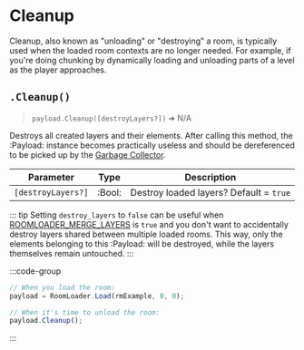 # Cleanup

Cleanup, also known as "unloading" or "destroying" a room, is typically used when the loaded room contexts are no longer needed. For example, if you're doing chunking by dynamically loading and unloading parts of a level as the player approaches.

## `.Cleanup()`

> `payload.Cleanup([destroyLayers?])` ➜ N/A

Destroys all created layers and their elements. After calling this method, the :Payload: instance becomes practically useless and should be dereferenced to be picked up by the [Garbage Collector](https://manual.gamemaker.io/monthly/en/GameMaker_Language/GML_Reference/Garbage_Collection/Garbage_Collection.htm).

| Parameter          | Type    | Description                             |
|--------------------|---------|-----------------------------------------|
| `[destroyLayers?]` | :Bool:  | Destroy loaded layers? Default = `true` |

::: tip
Setting `destroy_layers` to `false` can be useful when [ROOMLOADER_MERGE_LAYERS](/pages/api/config/#roomloader-merge-layers) is `true` and you don't want to accidentally destroy layers shared between multiple loaded rooms. This way, only the elements belonging to this :Payload: will be destroyed, while the layers themselves remain untouched.
:::

:::code-group
```js [Example]
// When you load the room:
payload = RoomLoader.Load(rmExample, 0, 0);

// When it's time to unload the room:
payload.Cleanup();
```
:::
